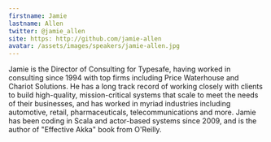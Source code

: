 ```yaml
---
firstname: Jamie
lastname: Allen
twitter: @jamie_allen
site: https: http://github.com/jamie-allen
avatar: /assets/images/speakers/jamie-allen.jpg
---
```


Jamie is the Director of Consulting for Typesafe, having worked in consulting since 1994 with top firms including Price Waterhouse and Chariot Solutions. He has a long track record of working closely with clients to build high-quality, mission-critical systems that scale to meet the needs of their businesses, and has worked in myriad industries including automotive, retail, pharmaceuticals, telecommunications and more. Jamie has been coding in Scala and actor-based systems since 2009, and is the author of "Effective Akka" book from O'Reilly.
